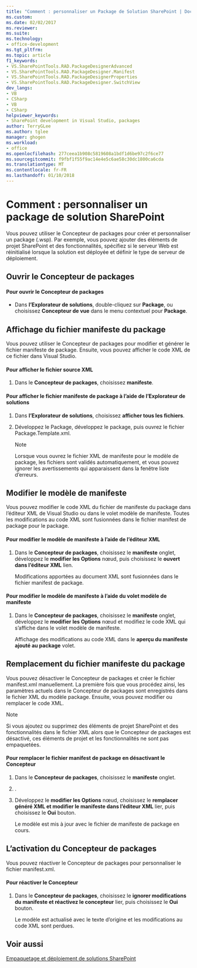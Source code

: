 ```yaml
---
title: "Comment : personnaliser un Package de Solution SharePoint | Documents Microsoft"
ms.custom: 
ms.date: 02/02/2017
ms.reviewer: 
ms.suite: 
ms.technology:
- office-development
ms.tgt_pltfrm: 
ms.topic: article
f1_keywords:
- VS.SharePointTools.RAD.PackageDesignerAdvanced
- VS.SharePointTools.RAD.PackageDesigner.Manifest
- VS.SharePointTools.RAD.PackageDesignerProperties
- VS.SharePointTools.RAD.PackageDesigner.SwitchView
dev_langs:
- VB
- CSharp
- VB
- CSharp
helpviewer_keywords:
- SharePoint development in Visual Studio, packages
author: TerryGLee
ms.author: tglee
manager: ghogen
ms.workload:
- office
ms.openlocfilehash: 277ceea1b908c5819608a1bdf1d6be97c2f6ce77
ms.sourcegitcommit: f9fbf1f55f9ac14e4e5c6ae58c30dc1800ca6cda
ms.translationtype: MT
ms.contentlocale: fr-FR
ms.lasthandoff: 01/10/2018
---
```

# <a name="how-to-customize-a-sharepoint-solution-package"></a>Comment : personnaliser un package de solution SharePoint
  Vous pouvez utiliser le Concepteur de packages pour créer et personnaliser un package (.wsp). Par exemple, vous pouvez ajouter des éléments de projet SharePoint et des fonctionnalités, spécifiez si le serveur Web est réinitialisé lorsque la solution est déployée et définir le type de serveur de déploiement.  
  
## <a name="opening-the-package-designer"></a>Ouvrir le Concepteur de packages  
  
#### <a name="to-open-the-package-designer"></a>Pour ouvrir le Concepteur de packages  
  
-   Dans **l’Explorateur de solutions**, double-cliquez sur **Package**, ou choisissez **Concepteur de vue** dans le menu contextuel pour **Package**.  
  
## <a name="viewing-the-packaged-manifest-file"></a>Affichage du fichier manifeste du package  
 Vous pouvez utiliser le Concepteur de packages pour modifier et générer le fichier manifeste de package. Ensuite, vous pouvez afficher le code XML de ce fichier dans Visual Studio.  
  
#### <a name="to-view-the-xml-source-file"></a>Pour afficher le fichier source XML  
  
1.  Dans le **Concepteur de packages**, choisissez **manifeste**.  
  
#### <a name="to-view-the-packaged-manifest-file-by-using-solution-explorer"></a>Pour afficher le fichier manifeste de package à l’aide de l’Explorateur de solutions  
  
1.  Dans **l’Explorateur de solutions**, choisissez **afficher tous les fichiers**.  
  
2.  Développez le Package, développez le package, puis ouvrez le fichier Package.Template.xml.  
  
    > [!NOTE]  
    >  Lorsque vous ouvrez le fichier XML de manifeste pour le modèle de package, les fichiers sont validés automatiquement, et vous pouvez ignorer les avertissements qui apparaissent dans la fenêtre liste d’erreurs.  
  
## <a name="changing-the-manifest-template"></a>Modifier le modèle de manifeste  
 Vous pouvez modifier le code XML du fichier de manifeste du package dans l’éditeur XML de Visual Studio ou dans le volet modèle de manifeste. Toutes les modifications au code XML sont fusionnées dans le fichier manifest de package pour le package.  
  
#### <a name="to-change-the-manifest-template-by-using-the-xml-editor"></a>Pour modifier le modèle de manifeste à l’aide de l’éditeur XML  
  
1.  Dans le **Concepteur de packages**, choisissez le **manifeste** onglet, développez le **modifier les Options** nœud, puis choisissez le **ouvert dans l’éditeur XML** lien.  
  
     Modifications apportées au document XML sont fusionnées dans le fichier manifest de package.  
  
#### <a name="to-change-the-manifest-template-by-using-the-manifest-template-pane"></a>Pour modifier le modèle de manifeste à l’aide du volet modèle de manifeste  
  
1.  Dans le **Concepteur de packages**, choisissez le **manifeste** onglet, développez le **modifier les Options** nœud et modifiez le code XML qui s’affiche dans le volet modèle de manifeste.  
  
     Affichage des modifications au code XML dans le **aperçu du manifeste ajouté au package** volet.  
  
## <a name="overwriting-the-packaged-manifest-file"></a>Remplacement du fichier manifeste du package  
 Vous pouvez désactiver le Concepteur de packages et créer le fichier manifest.xml manuellement. La première fois que vous procédez ainsi, les paramètres actuels dans le Concepteur de packages sont enregistrés dans le fichier XML du modèle package. Ensuite, vous pouvez modifier ou remplacer le code XML.  
  
> [!NOTE]  
>  Si vous ajoutez ou supprimez des éléments de projet SharePoint et des fonctionnalités dans le fichier XML alors que le Concepteur de packages est désactivé, ces éléments de projet et les fonctionnalités ne sont pas empaquetées.  
  
#### <a name="to-overwrite-packaged-manifest-file-by-disabling-the-designer"></a>Pour remplacer le fichier manifest de package en désactivant le Concepteur  
  
1.  Dans le **Concepteur de packages**, choisissez le **manifeste** onglet.  
  
2.  .  
  
3.  Développez le **modifier les Options** nœud, choisissez le **remplacer généré XML et modifier le manifeste dans l’éditeur XML** lier, puis choisissez le **Oui** bouton.  
  
     Le modèle est mis à jour avec le fichier de manifeste de package en cours.  
  
## <a name="enabling-the-package-designer"></a>L’activation du Concepteur de packages  
 Vous pouvez réactiver le Concepteur de packages pour personnaliser le fichier manifest.xml.  
  
#### <a name="to-re-enable-the-designer"></a>Pour réactiver le Concepteur  
  
1.  Dans le **Concepteur de packages**, choisissez le **ignorer modifications du manifeste et réactivez le concepteur** lier, puis choisissez le **Oui** bouton.  
  
     Le modèle est actualisé avec le texte d’origine et les modifications au code XML sont perdues.  
  
## <a name="see-also"></a>Voir aussi  
 [Empaquetage et déploiement de solutions SharePoint](../sharepoint/packaging-and-deploying-sharepoint-solutions.md)  
  
  